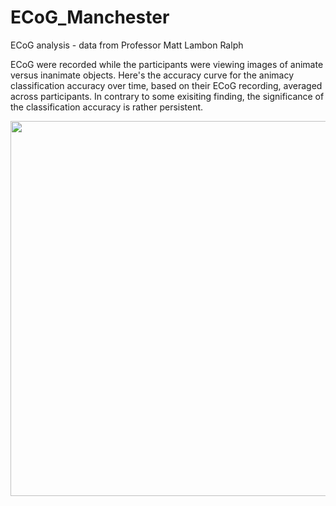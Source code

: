 # ECoG_Manchester
ECoG analysis - data from Professor Matt Lambon Ralph

ECoG were recorded while the participants were viewing images of animate versus inanimate objects. Here's the accuracy curve for the animacy classification accuracy over time, based on their ECoG recording, averaged across participants. In contrary to some exisiting finding, the significance of the classification accuracy is rather persistent. 

<img src="https://github.com/QihongL/ECoG_Manchester/blob/master/plots/meanTempAccCollapsed.jpg" width="600">


